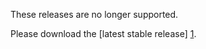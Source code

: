 These releases are no longer supported.

Please download the [latest stable release] [1].

[1]: http://sourceforge.net/projects/ultradefrag/files/stable-release/
